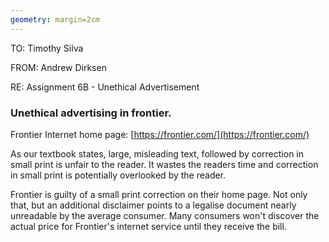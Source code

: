 ```yaml
---
geometry: margin=2cm
---
```


TO: Timothy Silva

FROM: Andrew Dirksen

RE: Assignment 6B - Unethical Advertisement

### Unethical advertising in frontier.

Frontier Internet home page: [https://frontier.com/](https://frontier.com/)

As our textbook states, large, misleading text, followed by correction in small print is unfair to the reader. It wastes the readers time and correction in small print is potentially overlooked by the reader.

Frontier is guilty of a small print correction on their home page. Not only that, but an additional disclaimer points to a legalise document nearly unreadable by the average consumer. Many consumers won't discover the actual price for Frontier's internet service until they receive the bill.
